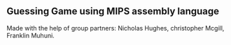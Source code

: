 ## Guessing Game using MIPS assembly language
Made with the help of group partners: Nicholas Hughes, christopher Mcgill, Franklin Muhuni.
